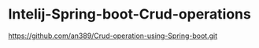 # Intelij-Spring-boot-Crud-operations
https://github.com/an389/Crud-operation-using-Spring-boot.git

